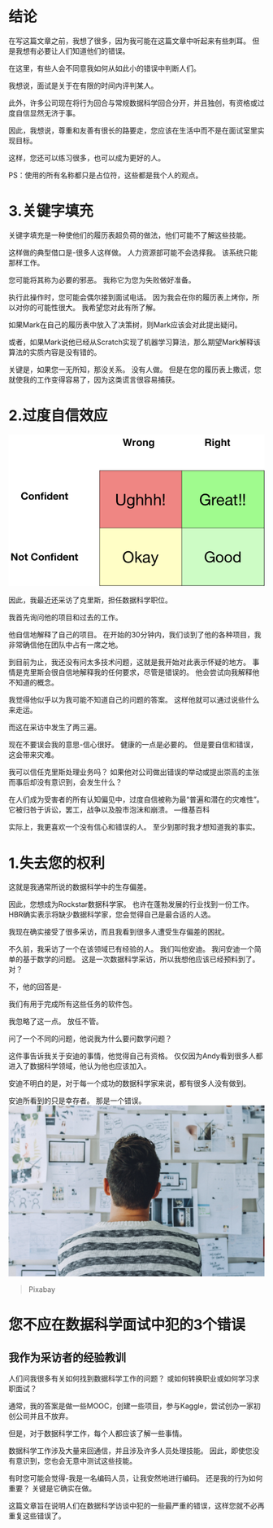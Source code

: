 # 结论

在写这篇文章之前，我想了很多，因为我可能在这篇文章中听起来有些刺耳。 但是我想有必要让人们知道他们的错误。

在这里，有些人会不同意我如何从如此小的错误中判断人们。

我想说，面试是关于在有限的时间内评判某人。

此外，许多公司现在将行为回合与常规数据科学回合分开，并且独创，有资格或过度自信显然无济于事。

因此，我想说，尊重和友善有很长的路要走，您应该在生活中而不是在面试室里实现目标。

这样，您还可以练习很多，也可以成为更好的人。

PS：使用的所有名称都只是占位符，这些都是我个人的观点。
# 3.关键字填充

关键字填充是一种使他们的履历表超负荷的做法，他们可能不了解这些技能。

这样做的典型借口是-很多人这样做。 人力资源部可能不会选择我。 该系统只能那样工作。

您可能将其称为必要的邪恶。 我称它为您为失败做好准备。

执行此操作时，您可能会偶尔接到面试电话。 因为我会在你的履历表上烤你，所以对你的可能性很大。 我希望您对此有所了解。

如果Mark在自己的履历表中放入了决策树，则Mark应该会对此提出疑问。

或者，如果Mark说他已经从Scratch实现了机器学习算法，那么期望Mark解释该算法的实质内容是没有错的。

关键是，如果您一无所知，那没关系。 没有人做。 但是在您的履历表上撒谎，您就使我的工作变得容易了，因为这类谎言很容易捕获。
# 2.过度自信效应
![](1*zijYi1qcu4PRts2V8D9tOg.png)

因此，我最近还采访了克里斯，担任数据科学职位。

我首先询问他的项目和过去的工作。

他自信地解释了自己的项目。 在开始的30分钟内，我们谈到了他的各种项目，我非常确信他在团队中占有一席之地。

到目前为止，我还没有问太多技术问题，这就是我开始对此表示怀疑的地方。 事情是克里斯会很自信地解释我的任何要求，尽管是错误的。 他会尝试向我解释他不知道的概念。

我觉得他似乎以为我可能不知道自己的问题的答案。 这样他就可以通过说些什么来走运。

而这在采访中发生了两三遍。

现在不要误会我的意思-信心很好。 健康的一点是必要的。 但是要自信和错误，这会带来灾难。

我可以信任克里斯处理业务吗？ 如果他对公司做出错误的举动或提出崇高的主张而事后却没有意识到，会发生什么？

在人们成为受害者的所有认知偏见中，过度自信被称为最“普遍和潜在的灾难性”。它被归咎于诉讼，罢工，战争以及股市泡沫和崩溃。 —维基百科

实际上，我更喜欢一个没有信心和错误的人。 至少到那时我才想知道我的事实。
# 1.失去您的权利

这就是我通常所说的数据科学中的生存偏差。

因此，您想成为Rockstar数据科学家。 也许在蓬勃发展的行业找到一份工作。 HBR确实表示将缺少数据科学家，您会觉得自己是最合适的人选。

我现在确实接受了很多采访，而且我看到很多人遭受生存偏差的困扰。

不久前，我采访了一个在该领域已有经验的人。 我们叫他安迪。 我问安迪一个简单的基于数学的问题。 这是一次数据科学采访，所以我想他应该已经预料到了。 对？

不，他的回答是-

我们有用于完成所有这些任务的软件包。

我忽略了这一点。 放任不管。

问了一个不同的问题，他说我为什么要问数学问题？

这件事告诉我关于安迪的事情，他觉得自己有资格。 仅仅因为Andy看到很多人都进入了数据科学领域，他认为他也应该加入。

安迪不明白的是，对于每一个成功的数据科学家来说，都有很多人没有做到。

安迪所看到的只是幸存者。 那是一个错误。
![Pixabay](1*ruHDZOQXE6XSOikWLf74Tg.png)
> Pixabay

# 您不应在数据科学面试中犯的3个错误
## 我作为采访者的经验教训

人们问我很多有关如何找到数据科学工作的问题？ 或如何转换职业或如何学习求职面试？

通常，我的答案是做一些MOOC，创建一些项目，参与Kaggle，尝试创办一家初创公司并且不放弃。

但是，对于数据科学工作，每个人都应该了解一些事情。

数据科学工作涉及大量来回通信，并且涉及许多人员处理技能。 因此，即使您没有意识到，您也会无意中测试这些技能。

有时您可能会觉得-我是一名编码人员，让我安然地进行编码。 还是我的行为如何重要？ 关键是它确实在做。

这篇文章旨在说明人们在数据科学访谈中犯的一些最严重的错误，这样您就不必再重复这些错误了。
